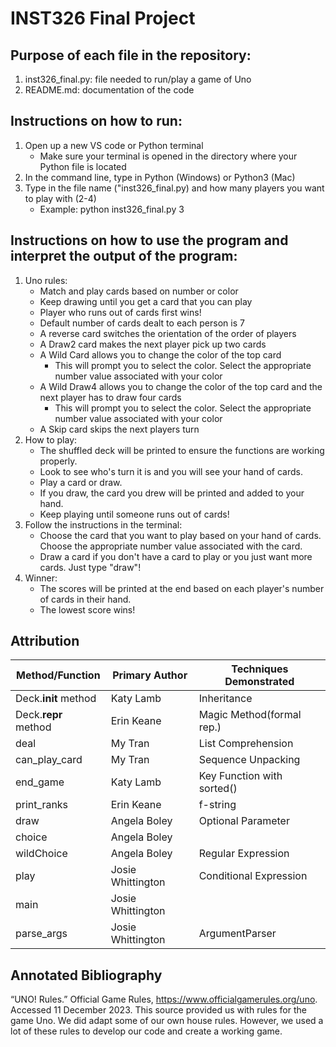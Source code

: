# **INST326 Final Project**
## Purpose of each file in the repository:
1. inst326_final.py: file needed to run/play a game of Uno
2. README.md: documentation of the code

## Instructions on how to run:
1. Open up a new VS code or Python terminal
    - Make sure your terminal is opened in the directory where your Python file is located
2. In the command line, type in Python (Windows) or Python3 (Mac)
3. Type in the file name ("inst326_final.py) and how many players you want to play with (2-4)
    - Example: python inst326_final.py 3

## Instructions on how to use the program and interpret the output of the program:
1. Uno rules: 
    - Match and play cards based on number or color
    - Keep drawing until you get a card that you can play
    - Player who runs out of cards first wins!
    - Default number of cards dealt to each person is 7
    - A reverse card switches the orientation of the order of players
    - A Draw2 card makes the next player pick up two cards
    - A Wild Card allows you to change the color of the top card
        - This will prompt you to select the color. Select the appropriate
            number value associated with your color
    - A Wild Draw4 allows you to change the color of the top card and
        the next player has to draw four cards
        - This will prompt you to select the color. Select the appropriate
            number value associated with your color
    - A Skip card skips the next players turn 
2. How to play:
    - The shuffled deck will be printed to ensure the functions are working properly.
    - Look to see who's turn it is and you will see your hand of cards. 
    - Play a card or draw. 
    - If you draw, the card you drew will be printed and added to your hand.
    - Keep playing until someone runs out of cards!
3. Follow the instructions in the terminal:
    - Choose the card that you want to play based on your hand of cards. Choose
        the appropriate number value associated with the card.
    - Draw a card if you don't have a card to play or you just want more cards.
        Just type "draw"!
4. Winner:
    - The scores will be printed at the end based on each player's number of 
        cards in their hand. 
    - The lowest score wins!

## Attribution
| Method/Function | Primary Author | Techniques Demonstrated |
| --------------- | -------------- | ----------------------- |
| Deck.__init__ method| Katy Lamb     | Inheritance   |
| Deck.__repr__ method    | Erin Keane     | Magic Method(formal rep.)|
|deal  |  My Tran | List Comprehension |
|can_play_card  | My Tran | Sequence Unpacking |
| end_game | Katy Lamb | Key Function with sorted() |
| print_ranks | Erin Keane | f-string |
|draw | Angela Boley | Optional Parameter |
| choice | Angela Boley |                  |
| wildChoice | Angela Boley | Regular Expression |
| play | Josie Whittington | Conditional Expression |
| main | Josie Whittington |                        |
| parse_args | Josie Whittington | ArgumentParser |

## Annotated Bibliography
“UNO! Rules.” Official Game Rules, https://www.officialgamerules.org/uno. Accessed 11 December 2023.
	This source provided us with rules for the game Uno. We did adapt some of our own house rules. However, we used a lot of these rules to develop our code and create a working game. 
